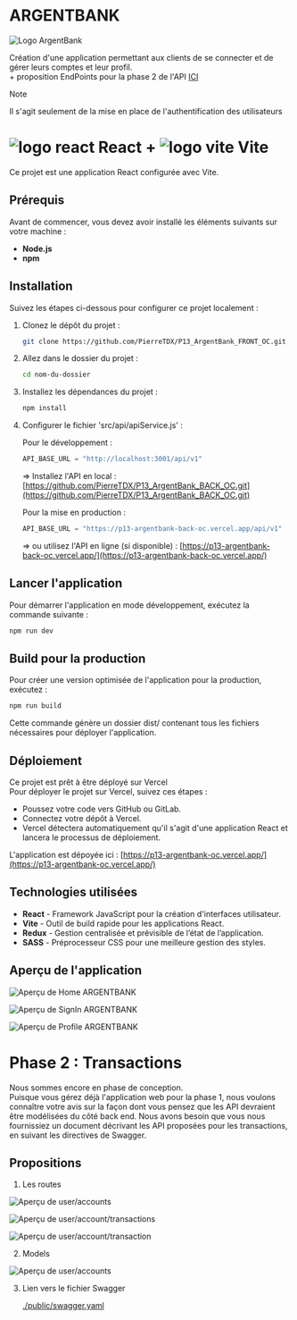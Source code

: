 # ARGENTBANK

![Logo ArgentBank](./src/assets/img/argentBankLogo.png)

Création d'une application permettant aux clients de se connecter et de gérer leurs comptes et leur profil.  
\+ proposition EndPoints pour la phase 2 de l'API [ICI](#phase-2--transactions)

  
> [!NOTE]  
> Il s'agit seulement de la mise en place de l'authentification des utilisateurs

# ![logo react](./src/assets/img/react.png) React + ![logo vite](./src/assets/img/vite.png) Vite

Ce projet est une application React configurée avec Vite.

## Prérequis

Avant de commencer, vous devez avoir installé les éléments suivants sur votre machine :

- **Node.js**
- **npm**

## Installation

Suivez les étapes ci-dessous pour configurer ce projet localement :

1. Clonez le dépôt du projet :
   ```bash
   git clone https://github.com/PierreTDX/P13_ArgentBank_FRONT_OC.git

2. Allez dans le dossier du projet :
   ```bash
   cd nom-du-dossier

3. Installez les dépendances du projet :
   ```bash
   npm install

4. Configurer le fichier 'src/api/apiService.js' : 
  
   Pour le développement :
   ```apiService.js
   API_BASE_URL = "http://localhost:3001/api/v1"
   ```
   => Installez l'API en local : [https://github.com/PierreTDX/P13_ArgentBank_BACK_OC.git](https://github.com/PierreTDX/P13_ArgentBank_BACK_OC.git)

   Pour la mise en production :
   ```apiService.js
   API_BASE_URL = "https://p13-argentbank-back-oc.vercel.app/api/v1"
   ```
   => ou utilisez l'API en ligne (si disponible) : [https://p13-argentbank-back-oc.vercel.app/](https://p13-argentbank-back-oc.vercel.app/)

## Lancer l'application

Pour démarrer l'application en mode développement, exécutez la commande suivante :
   ```bash
   npm run dev
   ```

## Build pour la production

Pour créer une version optimisée de l'application pour la production, exécutez :
   ```bash
   npm run build
   ```
   Cette commande génère un dossier dist/ contenant tous les fichiers nécessaires pour déployer l'application.

## Déploiement

Ce projet est prêt à être déployé sur Vercel  
Pour déployer le projet sur Vercel, suivez ces étapes :

- Poussez votre code vers GitHub ou GitLab.
- Connectez votre dépôt à Vercel.
- Vercel détectera automatiquement qu'il s'agit d'une application React et lancera le processus de déploiement.  

L'application est dépoyée ici : [https://p13-argentbank-oc.vercel.app/](https://p13-argentbank-oc.vercel.app/)

## Technologies utilisées

- **React**          - Framework JavaScript pour la création d'interfaces utilisateur.
- **Vite**           - Outil de build rapide pour les applications React.
- **Redux**          - Gestion centralisée et prévisible de l’état de l’application.
- **SASS**           - Préprocesseur CSS pour une meilleure gestion des styles.

## Aperçu de l'application

![Aperçu de Home ARGENTBANK](./public/HomeARGENTBANK.png)

![Aperçu de SignIn ARGENTBANK](./public/SignInARGENTBANK.png)

![Aperçu de Profile ARGENTBANK](./public/ProfileARGENTBANK.png)

# Phase 2 : Transactions

Nous sommes encore en phase de conception.  
Puisque vous gérez déjà l'application web pour la phase 1, nous voulons connaître votre avis sur la façon dont vous pensez que les API devraient être modélisées du côté back end. Nous avons besoin que vous nous fournissiez un document décrivant les API proposées pour les transactions, en suivant les directives de Swagger. 

## Propositions

1. Les routes

![Aperçu de user/accounts](./public/P13_ArgentBank_Swagger_UI_POST_user_accounts.png)

![Aperçu de user/account/transactions](./public/P13_ArgentBank_Swagger_UI_POST_user_account_transactions.png)

![Aperçu de user/account/transaction](./public/P13_ArgentBank_Swagger_UI_PATCH_user_account_transaction.png)

2. Models

![Aperçu de user/accounts](./public/P13_ArgentBank_Swagger_UI_models.png)

3. Lien vers le fichier Swagger

    [./public/swagger.yaml](./public/swagger.yaml)